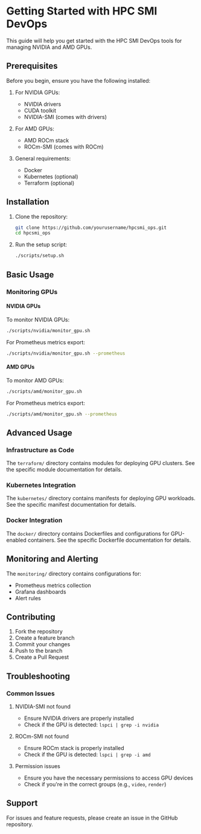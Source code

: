 # Getting Started with HPC SMI DevOps

This guide will help you get started with the HPC SMI DevOps tools for managing NVIDIA and AMD GPUs.

## Prerequisites

Before you begin, ensure you have the following installed:

1. For NVIDIA GPUs:
   - NVIDIA drivers
   - CUDA toolkit
   - NVIDIA-SMI (comes with drivers)

2. For AMD GPUs:
   - AMD ROCm stack
   - ROCm-SMI (comes with ROCm)

3. General requirements:
   - Docker
   - Kubernetes (optional)
   - Terraform (optional)

## Installation

1. Clone the repository:
   ```bash
   git clone https://github.com/yourusername/hpcsmi_ops.git
   cd hpcsmi_ops
   ```

2. Run the setup script:
   ```bash
   ./scripts/setup.sh
   ```

## Basic Usage

### Monitoring GPUs

#### NVIDIA GPUs
To monitor NVIDIA GPUs:
```bash
./scripts/nvidia/monitor_gpu.sh
```

For Prometheus metrics export:
```bash
./scripts/nvidia/monitor_gpu.sh --prometheus
```

#### AMD GPUs
To monitor AMD GPUs:
```bash
./scripts/amd/monitor_gpu.sh
```

For Prometheus metrics export:
```bash
./scripts/amd/monitor_gpu.sh --prometheus
```

## Advanced Usage

### Infrastructure as Code

The `terraform/` directory contains modules for deploying GPU clusters. See the specific module documentation for details.

### Kubernetes Integration

The `kubernetes/` directory contains manifests for deploying GPU workloads. See the specific manifest documentation for details.

### Docker Integration

The `docker/` directory contains Dockerfiles and configurations for GPU-enabled containers. See the specific Dockerfile documentation for details.

## Monitoring and Alerting

The `monitoring/` directory contains configurations for:
- Prometheus metrics collection
- Grafana dashboards
- Alert rules

## Contributing

1. Fork the repository
2. Create a feature branch
3. Commit your changes
4. Push to the branch
5. Create a Pull Request

## Troubleshooting

### Common Issues

1. NVIDIA-SMI not found
   - Ensure NVIDIA drivers are properly installed
   - Check if the GPU is detected: `lspci | grep -i nvidia`

2. ROCm-SMI not found
   - Ensure ROCm stack is properly installed
   - Check if the GPU is detected: `lspci | grep -i amd`

3. Permission issues
   - Ensure you have the necessary permissions to access GPU devices
   - Check if you're in the correct groups (e.g., `video`, `render`)

## Support

For issues and feature requests, please create an issue in the GitHub repository. 